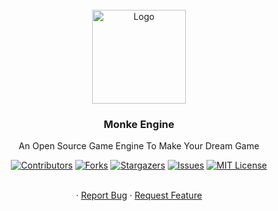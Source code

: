 <div id="top"></div>

<br />
<div align="center">
  <a href="https://github.com/AlganOngun/Monke-Engine">
    <img src="https://external-content.duckduckgo.com/iu/?u=https%3A%2F%2Fpoliticsandwar.com%2Fuploads%2F4d9aee1eb2b42d5ac53a288ce9705b1303e5264e1000x56217.jpeg&f=1&nofb=1" alt="Logo" width="150" height="150">
  </a>

  <h3 align="center">Monke Engine</h3>

  <p align="center">
    An Open Source Game Engine To Make Your Dream Game
  </p>
    
  [![Contributors][contributors-shield]][contributors-url]
  [![Forks][forks-shield]][forks-url]
  [![Stargazers][stars-shield]][stars-url]
  [![Issues][issues-shield]][issues-url]
  [![MIT License][license-shield]][license-url]
  
  <p align="center">
    <br />
    ·
    <a href="https://github.com/AlganOngun/Monke-Engine/issues">Report Bug</a>
    ·
    <a href="https://github.com/AlganOngun/Monke-Engine/issues">Request Feature</a>
  </p>
</div>


[contributors-shield]: https://img.shields.io/github/contributors/AlganOngun/Monke-Engine?style=flat-square
[contributors-url]: https://github.com/AlganOngun/Monke-Engine/graphs/contributors
[forks-shield]: https://img.shields.io/github/forks/AlganOngun/Monke-Engine?style=flat-square
[forks-url]: https://github.com/AlganOngun/Monke-Engine/network/members
[stars-shield]: https://img.shields.io/github/stars/AlganOngun/Monke-Engine?style=flat-square
[stars-url]: https://github.com/AlganOngun/Monke-Engine/stargazers
[issues-shield]: https://img.shields.io/github/issues/AlganOngun/Monke-Engine?style=flat-square
[issues-url]: https://github.com/AlganOngun/Monke-Engine/issues
[license-shield]: https://img.shields.io/github/license/AlganOngun/Monke-Engine?style=flat-square
[license-url]: https://github.com/AlganOngun/Monke-Engine/blob/master/LICENSE.txt
